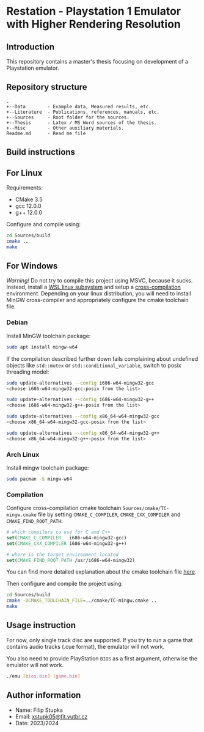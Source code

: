# Restation - Playstation 1 Emulator with Higher Rendering Resolution

## Introduction

This repository contains a master's thesis focusing on development of a Playstation emulator.

## Repository structure

    .
    +--Data        - Example data, Measured results, etc.
    +--Literature  - Publications, references, manuals, etc.
    +--Sources     - Root folder for the sources.
    +--Thesis      - Latex / MS Word sources of the thesis.
    +--Misc        - Other auxiliary materials.
    Readme.md      - Read me file

## Build instructions

## For Linux

Requirements:

 - CMake 3.5
 - gcc 12.0.0
 - g++ 12.0.0

Configure and compile using:

```bash
cd Sources/build
cmake ..
make
```

## For Windows

*Warning!* Do not try to compile this project using MSVC, because it sucks.
Instead, install a [WSL linux subsystem](https://learn.microsoft.com/en-us/windows/wsl/install) and setup a [cross-compilation](https://en.wikipedia.org/wiki/Cross_compiler) environment.
Depending on your linux distribution, you will need to install MinGW cross-compiler and appropriately configure the cmake toolchain file.

### Debian

Install MinGW toolchain package:

```bash
sudo apt install mingw-w64
```

If the compilation described further down fails complaining about undefined objects like `std::mutex` or `std::conditional_variable`,
switch to posix threading model:

```bash
sudo update-alternatives --config i686-w64-mingw32-gcc
<choose i686-w64-mingw32-gcc-posix from the list>

sudo update-alternatives --config i686-w64-mingw32-g++
<choose i686-w64-mingw32-g++-posix from the list>

sudo update-alternatives --config x86_64-w64-mingw32-gcc
<choose x86_64-w64-mingw32-gcc-posix from the list>

sudo update-alternatives --config x86_64-w64-mingw32-g++
<choose x86_64-w64-mingw32-g++-posix from the list>
```

### Arch Linux

Install mingw toolchain package:

```bash
sudo pacman -S mingw-w64
```

### Compilation

Configure cross-compilation cmake toolchain `Sources/cmake/TC-mingw.cmake` file by setting `CMAKE_C_COMPILER`, `CMAKE_CXX_COMPILER` and `CMAKE_FIND_ROOT_PATH`:

```cmake
# which compilers to use for C and C++
set(CMAKE_C_COMPILER   i686-w64-mingw32-gcc)
set(CMAKE_CXX_COMPILER i686-w64-mingw32-g++)

# where is the target environment located
set(CMAKE_FIND_ROOT_PATH /usr/i686-w64-mingw32)
```

You can find more detailed explanation about the cmake toolchain file [here](https://cmake.org/cmake/help/book/mastering-cmake/chapter/Cross%20Compiling%20With%20CMake.html).

Then configure and compile the project using:

```bash
cd Sources/build
cmake -DCMAKE_TOOLCHAIN_FILE=../cmake/TC-mingw.cmake ..
make
```

## Usage instruction

For now, only single track disc are supported. If you try to run a game that contains audio tracks (.cue format), the emulator will not work.

You also need to provide PlayStation `BIOS` as a first argument, otherwise the emulator will not work.

```bash
./emu [bios.bin] [game.bin]
```

## Author information

 * Name: Filip Stupka 
 * Email: xstupk05@fit.vutbr.cz
 * Date: 2023/2024

